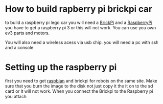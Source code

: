  # How to build rapberry pi brickpi car
 
 to build a raspberry pi lego car you will need a [BrickPi](https://www.amazon.com/BrickPi-by-Dexter-Industries/dp/B01M4JG4GD) and a [RaspberryPi](https://www.amazon.com/Raspberry-Pi-MS-004-00000024-Model-Board/dp/B01LPLPBS8/ref=sr_1_4?gclid=Cj0KCQiA4NTxBRDxARIsAHyp6gDy8XmtfL8nYTCF--iw3lSYTQaSGfpQYF8gU15nh1i7xBY9kQqMnqoaAkPOEALw_wcB&hvadid=409975553966&hvdev=c&hvlocphy=9023847&hvnetw=g&hvqmt=b&hvrand=17444722183821711918&hvtargid=kwd-300229776225&hydadcr=18067_11398848&keywords=raspberry+pi+raspberry+pi+3+model+b&qid=1580595740&sr=8-4) you have to get a raspberry pi 3 or this will not work. You can use you own ev3 parts and motors.
 
 You will also need a wireless acess via usb chip. you will need a pc with ssh and a console
 
 
 # Setting up the raspberry pi
 
 first you need to get [raspbian](https://www.dexterindustries.com/howto/install-raspbian-for-robots-image-on-an-sd-card/) and brickpi for robots on the same site. Make sure that you burn the image to the disk not just copy it the it on to the sd card or it will not work. When you connect the Brickpi to the Raspberry pi you attach
